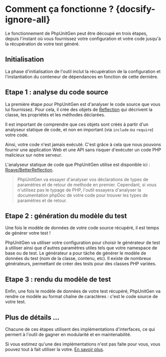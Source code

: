 # Comment ça fonctionne ? {docsify-ignore-all}

Le fonctionnement de PhpUnitGen peut être découpé en trois étapes, depuis
l'instant où vous fournissez votre configuration et votre code jusqu'à
la récupération de votre test généré.

## Initialisation

La phase d'initialisation de l'outil inclut la récupération de la configuration
et l'instantiation du conteneur de dépendances en fonction de cette dernière.

## Etape 1 : analyse du code source

La première étape pour PhpUnitGen est d'analyser le code source que vous lui
fournissez. Pour cela, il crée des objets de [Reflection](https://www.php.net/manual/fr/book.reflection.php)
qui décrivent la classe, les propriétés et les méthodes déclarées.

Il est important de comprendre que ces objets sont créés à partir d'un analyseur statique
de code, et non en important (via `include` ou `require`) votre code.

Ainsi, votre code n'est jamais exécuté. C'est grâce à cela que nous pouvons fournir
une application Web et une API sans risquer d'exécuter un code PHP malicieux sur notre serveur.

L'analyseur statique de code que PhpUnitGen utilise est disponible ici :
[Roave/BetterReflection](https://github.com/Roave/BetterReflection).

> PhpUnitGen va essayer d'analyser vos déclarations de types de paramètres et de retour de
> methode en premier. Cependant, si vous n'utilisez pas le typage de PHP, l'outil essayera
> d'analyser la documentation phpDoc de votre code pour trouver les types de paramètres et de retour.

## Etape 2 : génération du modèle du test

Une fois le modèle de données de votre code source récupéré, il est temps de générer votre
test !

PhpUnitGen va utiliser votre configuration pour choisir le générateur de test à utiliser
ainsi que d'autres paramètres utiles tels que votre namespace de base ou de test.
Le générateur a pour tâche de générer le modèle de données du test (nom de la classe, contenu, etc).
Il existe de nombreux générateurs, permettant de créer des tests pour des classes PHP variées.

## Etape 3 : rendu du modèle de test

Enfin, une fois le modèle de données de votre test récupéré, PhpUnitGen va
rendre ce modèle au format chaîne de caractères : c'est le code source de votre test.

## Plus de détails ...

Chacune de ces étapes utilisent des implémentations d'interfaces, ce qui permert à l'outil de gagner
en modularité et en maintenabilité.

Si vous estimez qu'une des implémentations n'est pas faite pour vous, vous pouvez tout à fait utiliser
la votre. [En savoir plus](/fr/advanced-usage.md).

